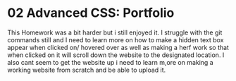 # 02 Advanced CSS: Portfolio

This Homework was a bit harder but i still enjoyed it. I struggle with the git commands still and I need to learn more on how to make a hidden text box appear when clicked on/ hovered over as well as making a herf work so that when clicked on it will scroll down the website to the designated location.
I also cant seem to get the website up i need to learn m,ore on making a working website from scratch and be able to upload it.
